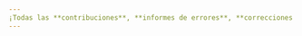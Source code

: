 ```yaml
---
¡Todas las **contribuciones**, **informes de errores**, **correcciones de errores**, **mejoras en la documentación**, **mejoras** e **ideas** son bienvenidas!
---
```

